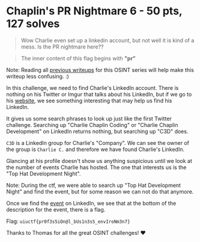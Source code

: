 # Chaplin's PR Nightmare 6 - 50 pts, 127 solves
>Wow Charlie even set up a linkedin account, but not well it is kind of a mess. Is the PR nightmare here??

>The inner content of this flag begins with  **"pr"**
>
Note: Reading all [previous writeups](https://github.com/Eth007/CTF-Writeups/tree/master/UIUCTF%202021) for this OSINT series will help make this writeup less confusing. :)

In this challenge, we need to find Charlie's LinkedIn account. There is nothing on his Twitter or Imgur that talks about his LinkedIn, but if we go to his [website](https://www.charliechaplin.dev/), we see something interesting that may help us find his LinkedIn. 

It gives us some search phrases to look up just like the first Twitter challenge. Searching up "Charlie Chaplin Coding" or "Charlie Chaplin Development" on LinkedIn returns nothing, but searching up "C3D" does.

`C3D` is a LinkedIn group for Charlie's "Company". We can see the owner of the group is `Charlie C.` and therefore we have found Charlie's LinkedIn. 

Glancing at his profile doesn't show us anything suspicious until we look at the number of events Charlie has hosted. The one that interests us is the "Top Hat Development Night".

Note: During the ctf, we were able to search up "Top Hat Development Night" and find the event, but for some reason we can not do that anymore. 

Once we find the [event](https://www.linkedin.com/events/tophatdevelopmentnight6822753659445743616/) on LinkedIn, we see that at the bottom of the description for the event, there is a flag.

Flag: `uiuctf{pr0f3s5iOn@l_bUs1n3sS_envIroNm3n7}`

Thanks to Thomas for all the great OSINT challenges! ♥️ 
